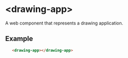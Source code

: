 # &lt;drawing-app&gt;

A web component that represents a drawing application.

## Example
```html
   <drawing-app></drawing-app>
```

